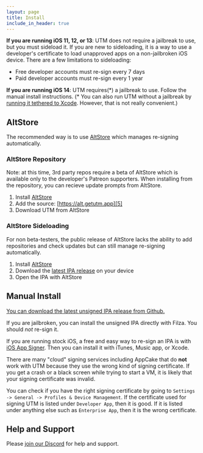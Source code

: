```yaml
---
layout: page
title: Install
include_in_header: true
---
```


**If you are running iOS 11, 12, or 13**: UTM does not require a jailbreak to use, but you must sideload it. If you are new to sideloading, it is a way to use a developer's certificate to load unapproved apps on a non-jailbroken iOS device. There are a few limitations to sideloading:

* Free developer accounts must re-sign every 7 days
* Paid developer accounts must re-sign every 1 year

**If you are running iOS 14**: UTM requires(\*) a jailbreak to use. Follow the manual install instructions. (\* You can also run UTM without a jailbreak by [running it tethered to Xcode][6]. However, that is not really convenient.)

## AltStore

The recommended way is to use [AltStore][4] which manages re-signing automatically.

### AltStore Repository

Note: at this time, 3rd party repos require a beta of AltStore which is available only to the developer's Patreon supporters. When installing from the repository, you can recieve update prompts from AltStore.

1. Install [AltStore][4]
2. Add the source: [https://alt.getutm.app][5]
3. Download UTM from AltStore

### AltStore Sideloading

For non beta-testers, the public release of AltStore lacks the ability to add repositories and check updates but can still manage re-signing automatically.

1. Install [AltStore][4]
2. Download the [latest IPA release][1] on your device
3. Open the IPA with AltStore

## Manual Install

[You can download the latest unsigned IPA release from Github.][1]

If you are jailbroken, you can install the unsigned IPA directly with Filza. You should _not_ re-sign it.

If you are running stock iOS, a free and easy way to re-sign an IPA is with [iOS App Signer][2]. Then you can install it with iTunes, Music app, or Xcode.

There are many "cloud" signing services including AppCake that do **not** work with UTM because they use the wrong kind of signing certificate. If you get a crash or a black screen while trying to start a VM, it is likely that your signing certificate was invalid.

You can check if you have the right signing certificate by going to `Settings -> General -> Profiles & Device Management`. If the certificate used for signing UTM is listed under `Developer App`, then it is good. If it is listed under anything else such as `Enterprise App`, then it is the wrong certificate.

## Help and Support

Please [join our Discord][3] for help and support.

  [1]: https://github.com/utmapp/UTM/releases/latest
  [2]: https://dantheman827.github.io/ios-app-signer/
  [3]: https://discord.gg/UV2RUgD
  [4]: https://altstore.io
  [5]: altstore://source?url=https://alt.getutm.app
  [6]: https://github.com/utmapp/UTM/blob/master/Documentation/TetheredLaunch.md
